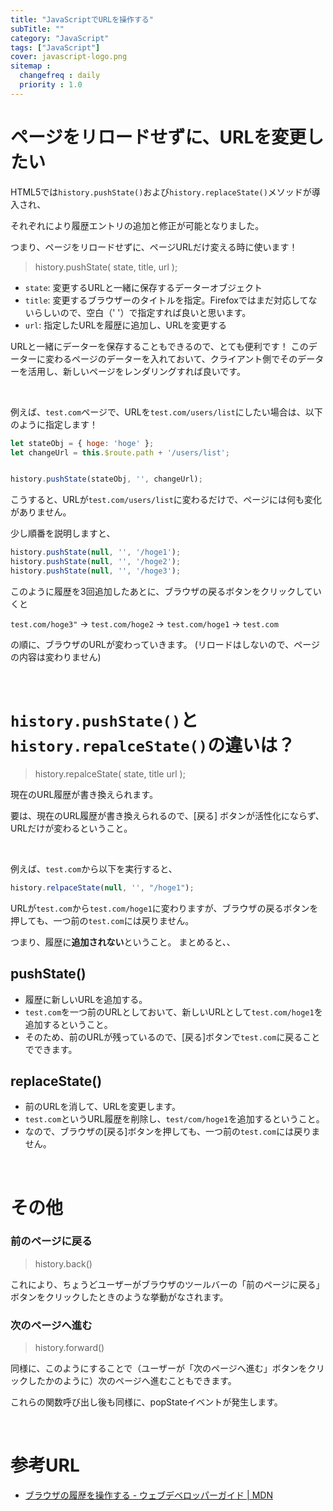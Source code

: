 ```yaml
---
title: "JavaScriptでURLを操作する"
subTitle: ""
category: "JavaScript"
tags: ["JavaScript"]
cover: javascript-logo.png
sitemap :
  changefreq : daily
  priority : 1.0
---
```


# ページをリロードせずに、URLを変更したい

HTML5では`history.pushState()`および`history.replaceState()`メソッドが導入され、

それぞれにより履歴エントリの追加と修正が可能となりました。 

つまり、ページをリロードせずに、ページURLだけ変える時に使います！

> history.pushState( state, title, url );

- `state`: 変更するURLと一緒に保存するデーターオブジェクト
- `title`: 変更するブラウザーのタイトルを指定。Firefoxではまだ対応してないらしいので、空白（' '）で指定すれば良いと思います。
- `url`: 指定したURLを履歴に追加し、URLを変更する

URLと一緒にデーターを保存することもできるので、とても便利です！
このデーターに変わるページのデーターを入れておいて、クライアント側でそのデーターを活用し、新しいページをレンダリングすれば良いです。

<br>

例えば、`test.com`ページで、URLを`test.com/users/list`にしたい場合は、以下のように指定します！
```js
let stateObj = { hoge: 'hoge' };
let changeUrl = this.$route.path + '/users/list';


history.pushState(stateObj, '', changeUrl);
```
こうすると、URLが`test.com/users/list`に変わるだけで、ページには何も変化がありません。

少し順番を説明しますと、

```js
history.pushState(null, '', '/hoge1'); 
history.pushState(null, '', '/hoge2');
history.pushState(null, '', '/hoge3');
```

このように履歴を3回追加したあとに、ブラウザの戻るボタンをクリックしていくと

`test.com/hoge3"` → `test.com/hoge2` → `test.com/hoge1` → `test.com`

の順に、ブラウザのURLが変わっていきます。 (リロードはしないので、ページの内容は変わりません)

<br>

# `history.pushState()`と`history.repalceState()`の違いは？

> history.repalceState( state, title url );

現在のURL履歴が書き換えられます。

要は、現在のURL履歴が書き換えられるので、[戻る] ボタンが活性化にならず、URLだけが変わるということ。

<br>

例えば、`test.com`から以下を実行すると、
```js
history.relpaceState(null, '', "/hoge1");
```

URLが`test.com`から`test.com/hoge1`に変わりますが、ブラウザの戻るボタンを押しても、一つ前の`test.com`には戻りません。

つまり、履歴に**追加されない**ということ。 まとめると、、

## pushState()

- 履歴に新しいURLを追加する。
- `test.com`を一つ前のURLとしておいて、新しいURLとして`test.com/hoge1`を追加するということ。
- そのため、前のURLが残っているので、[戻る]ボタンで`test.com`に戻ることでできます。

## replaceState()
- 前のURLを消して、URLを変更します。
- `test.com`というURL履歴を削除し、`test/com/hoge1`を追加するということ。
- なので、ブラウザの[戻る]ボタンを押しても、一つ前の`test.com`には戻りません。

<br>

# その他

### 前のページに戻る 

> history.back()

これにより、ちょうどユーザーがブラウザのツールバーの「前のページに戻る」ボタンをクリックしたときのような挙動がなされます。

### 次のページへ進む

> history.forward()

同様に、このようにすることで（ユーザーが「次のページへ進む」ボタンをクリックしたかのように）次のページへ進むこともできます。

これらの関数呼び出し後も同様に、popStateイベントが発生します。

<br>

# 参考URL

- [ブラウザの履歴を操作する - ウェブデベロッパーガイド | MDN](https://developer.mozilla.org/ja/docs/Web/Guide/DOM/Manipulating_the_browser_history) 
